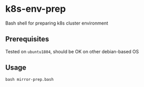 # k8s-env-prep
Bash shell for preparing k8s cluster environment

## Prerequisites
Tested on `ubuntu1804`, should be OK on other debian-based OS

## Usage
```
bash mirror-prep.bash
```

